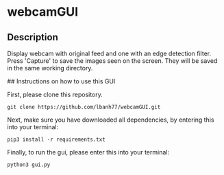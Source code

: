 # webcamGUI
## Description
<p>Display webcam with original feed and one with an edge detection filter. 
Press 'Capture' to save the images seen on the screen. They will be saved in the same
working directory. 
</p>
## Instructions on how to use this GUI
<p> First, please clone this repository. </p>
<code>git clone https://github.com/lbanh77/webcamGUI.git</code> 

<p>Next, make sure you have downloaded all dependencies, by entering this into your terminal: </p>
<code>pip3 install -r requirements.txt</code> 

<p>Finally, to run the gui, please enter this into your terminal: </p>
<code>python3 gui.py</code> 
